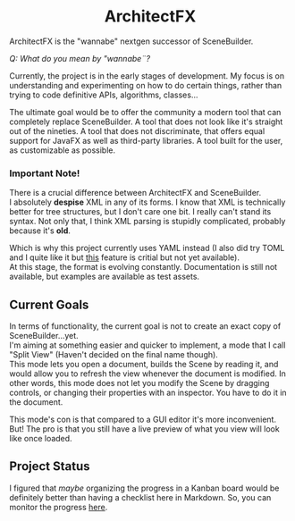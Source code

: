 
<h1 align="center">
  ArchitectFX
</h1>

ArchitectFX is the "wannabe" nextgen successor of SceneBuilder.

_Q: What do you mean by "wannabe¨?_  

Currently, the project is in the early stages of development. My focus is on understanding and experimenting on how to do certain things, rather than trying to code definitive APIs, algorithms, classes...

The ultimate goal would be to offer the community a modern tool that can completely replace SceneBuilder. A tool that does not look like it's straight out of the nineties. A tool that does not discriminate, that offers equal support for JavaFX as well as third-party libraries. A tool built for the user, as customizable as possible.


### **Important Note!**

There is a crucial difference between ArchitectFX and SceneBuilder.  
I absolutely **despise** XML in any of its forms.
I know that XML is technically better for tree structures, but I don't care one bit. I really can't stand its syntax. Not only that, I think XML parsing is stupidly complicated, probably because it's **old**.

Which is why this project currently uses YAML instead (I also did try TOML and I quite like it but [this](https://github.com/toml-lang/toml/pull/904) feature is critial but not yet available).  
At this stage, the format is evolving constantly. Documentation is still not available, but examples are available as test assets.  
## Current Goals

In terms of functionality, the current goal is not to create an exact copy of SceneBuilder...yet.  
I'm aiming at something easier and quicker to implement, a mode that I call "Split View" (Haven't decided on the final name though).  
This mode lets you open a document, builds the Scene by reading it, and would allow you to refresh the view whenever the document is modified.
In other words, this mode does not let you modify the Scene by dragging controls, or changing their properties with an inspector. You have to do it in the document.

This mode's con is that compared to a GUI editor it's more inconvenient. But! The pro is that you still have a live preview of what you view will look like once loaded.
## Project Status

I figured that _maybe_ organizing the progress in a Kanban board would be definitely better than having a checklist here in Markdown. So, you can monitor the progress [here](https://trello.com/b/v303w5k6/architectfx-progress).